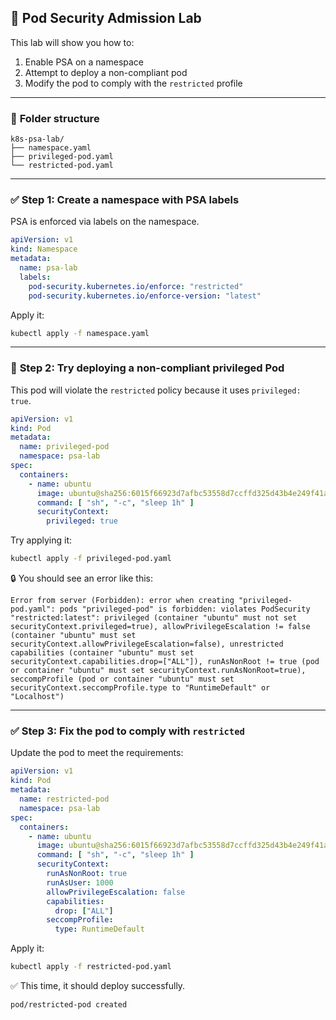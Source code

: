 ## 🧪 **Pod Security Admission Lab**

This lab will show you how to:

1. Enable PSA on a namespace
2. Attempt to deploy a non-compliant pod
3. Modify the pod to comply with the `restricted` profile

---

### 📁 **Folder structure**

```
k8s-psa-lab/
├── namespace.yaml
├── privileged-pod.yaml
└── restricted-pod.yaml
```

---

### ✅ **Step 1: Create a namespace with PSA labels**

PSA is enforced via labels on the namespace.

```yaml
apiVersion: v1
kind: Namespace
metadata:
  name: psa-lab
  labels:
    pod-security.kubernetes.io/enforce: "restricted"
    pod-security.kubernetes.io/enforce-version: "latest"
```

Apply it:

```bash
kubectl apply -f namespace.yaml
```

---

### 🚫 **Step 2: Try deploying a non-compliant privileged Pod**

This pod will violate the `restricted` policy because it uses `privileged: true`.

```yaml
apiVersion: v1
kind: Pod
metadata:
  name: privileged-pod
  namespace: psa-lab
spec:
  containers:
    - name: ubuntu
      image: ubuntu@sha256:6015f66923d7afbc53558d7ccffd325d43b4e249f41a6e93eef074c9505d2233
      command: [ "sh", "-c", "sleep 1h" ]
      securityContext:
        privileged: true
```

Try applying it:

```bash
kubectl apply -f privileged-pod.yaml
```

🔒 You should see an error like this:

```
Error from server (Forbidden): error when creating "privileged-pod.yaml": pods "privileged-pod" is forbidden: violates PodSecurity "restricted:latest": privileged (container "ubuntu" must not set securityContext.privileged=true), allowPrivilegeEscalation != false (container "ubuntu" must set securityContext.allowPrivilegeEscalation=false), unrestricted capabilities (container "ubuntu" must set securityContext.capabilities.drop=["ALL"]), runAsNonRoot != true (pod or container "ubuntu" must set securityContext.runAsNonRoot=true), seccompProfile (pod or container "ubuntu" must set securityContext.seccompProfile.type to "RuntimeDefault" or "Localhost")
```

---

### ✅ **Step 3: Fix the pod to comply with `restricted`**

Update the pod to meet the requirements:

```yaml
apiVersion: v1
kind: Pod
metadata:
  name: restricted-pod
  namespace: psa-lab
spec:
  containers:
    - name: ubuntu
      image: ubuntu@sha256:6015f66923d7afbc53558d7ccffd325d43b4e249f41a6e93eef074c9505d2233
      command: [ "sh", "-c", "sleep 1h" ]
      securityContext:
        runAsNonRoot: true
        runAsUser: 1000
        allowPrivilegeEscalation: false
        capabilities:
          drop: ["ALL"]
        seccompProfile:
          type: RuntimeDefault
```

Apply it:

```bash
kubectl apply -f restricted-pod.yaml
```

✅ This time, it should deploy successfully.

```bash
pod/restricted-pod created
```
